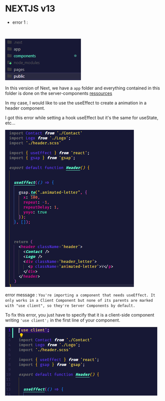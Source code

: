 # NEXTJS v13

- error 1 :

<br>

![](./support/architecture.png)

In this version of Next, we have a `app` folder and everything contained in this folder is done on the server-components
[ressources](https://beta.nextjs.org/docs/rendering/server-and-client-components)

In my case, I would like to use the useEffect to create a animation in a header component.

I got this error while setting a hook useEffect but it's the same for useState, etc...

![](./support/template.png)

error message : `You're importing a component that needs useEffect. It only works in a Client Component but none of its parents are marked with "use client", so they're Server Components by default.`

To fix this error, you just have to specify that it is a client-side component
writing `'use client';` in the first line of your component.

![final](./support/final.png)
